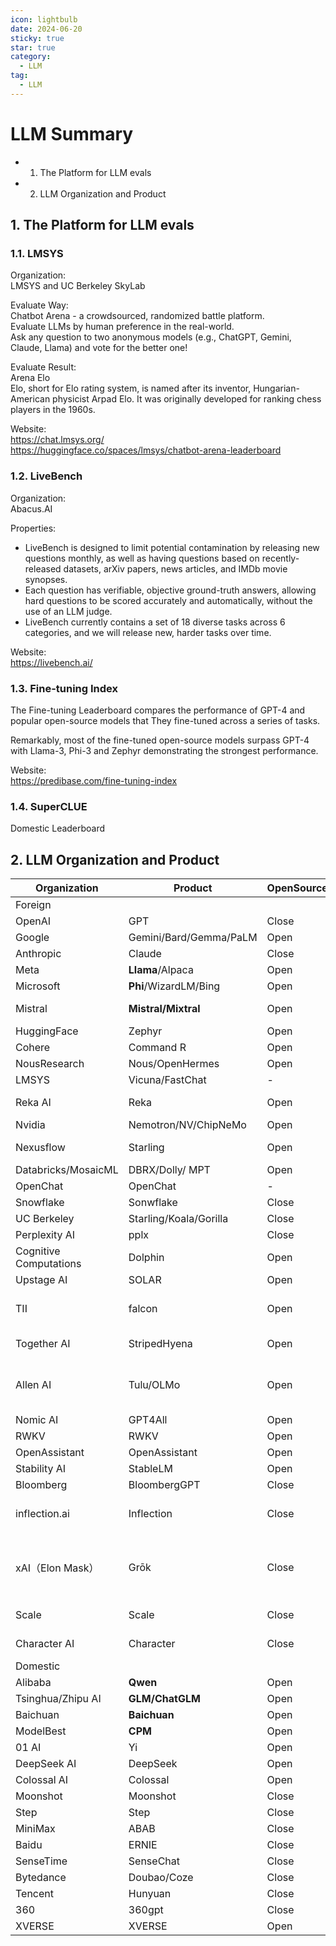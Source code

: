 ```yaml
---
icon: lightbulb
date: 2024-06-20
sticky: true
star: true
category:
  - LLM
tag:
  - LLM
---
```

# LLM Summary

  - 1. The Platform for LLM evals
  - 2. LLM Organization and Product
   
<!-- more -->
## 1. The Platform for LLM evals
### 1.1. LMSYS
Organization:   
LMSYS and UC Berkeley SkyLab

Evaluate Way:    
Chatbot Arena - a crowdsourced, randomized battle platform.      
Evaluate LLMs by human preference in the real-world.  
Ask any question to two anonymous models (e.g., ChatGPT, Gemini, Claude, Llama) and vote for the better one!   

Evaluate Result:    
Arena Elo   
Elo, short for Elo rating system, is named after its inventor, Hungarian-American physicist Arpad Elo. It was originally developed for ranking chess players in the 1960s.

Website:  
https://chat.lmsys.org/  
https://huggingface.co/spaces/lmsys/chatbot-arena-leaderboard  

### 1.2. LiveBench
Organization:  
Abacus.AI

Properties:
- LiveBench is designed to limit potential contamination by releasing new questions monthly, as well as having questions based on recently-released datasets, arXiv papers, news articles, and IMDb movie synopses.
- Each question has verifiable, objective ground-truth answers, allowing hard questions to be scored accurately and automatically, without the use of an LLM judge.
- LiveBench currently contains a set of 18 diverse tasks across 6 categories, and we will release new, harder tasks over time.

Website:  
https://livebench.ai/

### 1.3. Fine-tuning Index
 The Fine-tuning Leaderboard compares the performance of GPT-4 and popular open-source models that They fine-tuned across a series of tasks. 
 
 Remarkably, most of the fine-tuned open-source models surpass GPT-4 with Llama-3, Phi-3 and Zephyr demonstrating the strongest performance.

Website:  
https://predibase.com/fine-tuning-index

### 1.4. SuperCLUE
Domestic Leaderboard

## 2. LLM Organization and Product
| Organization | Product |OpenSource | Location |
| -- | -- | -- | -- |
| Foreign |||
| OpenAI | GPT | Close | US, UK |
| Google | Gemini/Bard/Gemma/PaLM | Open |-|
| Anthropic | Claude | Close | US, UK |
| Meta | **Llama**/Alpaca | Open |-|
| Microsoft | **Phi**/WizardLM/Bing | Open |-|
| Mistral | **Mistral/Mixtral** | Open | US, France |
| HuggingFace | Zephyr | Open |-|
| Cohere | Command R | Open |-|
| NousResearch | Nous/OpenHermes | Open |-|
| LMSYS | Vicuna/FastChat |-|-|
| Reka AI | Reka | Open | US, UK, Singapore |
| Nvidia | Nemotron/NV/ChipNeMo | Open |-|
| Nexusflow | Starling | Open | Palo Alto, CA |
| Databricks/MosaicML | DBRX/Dolly/ MPT | Open | Many |
| OpenChat | OpenChat |-|-|
| Snowflake | Sonwflake | Close |-|
| UC Berkeley | Starling/Koala/Gorilla | Close |-|
| Perplexity AI | pplx | Close |-|
| Cognitive Computations | Dolphin | Open | Personal |
| Upstage AI | SOLAR | Open | Korea | 
| TII | falcon | Open | Abu Dhabi, UAE |
| Together AI | StripedHyena | Open | San Francisco |
| Allen AI | Tulu/OLMo | Open | Seattle, WA, United States |
| Nomic AI | GPT4All | Open | New York |
| RWKV | RWKV | Open |-|
| OpenAssistant | OpenAssistant | Open |-|
| Stability AI | StableLM | Open | Canada |
| Bloomberg | BloombergGPT | Close | US, UK |
| inflection.ai | Inflection | Close | San Francisco Bay Area |
| xAI（Elon Mask） | Grōk | Close | San Francisco Bay Area, California, U.S|
| Scale | Scale | Close | San Francisco |
| Character AI | Character | Close | Menlo Park, CA |
| Domestic |||
| Alibaba | **Qwen** | Open | Hangzhou |
| Tsinghua/Zhipu AI | **GLM/ChatGLM** | Open | Beijing |
| Baichuan | **Baichuan** | Open | Beijing |
| ModelBest | **CPM** | Open | Beijing |
| 01 AI | Yi | Open | Beijing |
| DeepSeek AI | DeepSeek | Open | Hangzhou |
| Colossal AI | Colossal | Open | Beijing |
| Moonshot | Moonshot | Close | Beijing |
| Step | Step | Close | Shanghai |
| MiniMax | ABAB | Close | Shanghai |
| Baidu | ERNIE | Close | Beijing |
| SenseTime | SenseChat | Close | Shanghai |
| Bytedance | Doubao/Coze | Close | Beijing |
| Tencent | Hunyuan | Close | Shenzhen |
| 360 | 360gpt | Close | Beijing |
| XVERSE | XVERSE | Open | Shenzhen |





